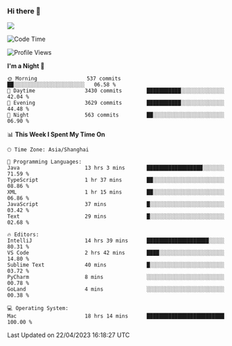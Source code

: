 ### Hi there 👋

<!--
**JJAYCHEN1e/jjaychen1e** is a ✨ _special_ ✨ repository because its `README.md` (this file) appears on your GitHub profile.

Here are some ideas to get you started:

- 🔭 I’m currently working on ...
- 🌱 I’m currently learning ...
- 👯 I’m looking to collaborate on ...
- 🤔 I’m looking for help with ...
- 💬 Ask me about ...
- 📫 How to reach me: ...
- 😄 Pronouns: ...
- ⚡ Fun fact: ...
-->

[![](https://github-readme-stats.vercel.app/api?username=jjaychen1e&show_icons=true)](https://github.com/jjaychen1e/github-readme-stats?count_private=true)

<!--START_SECTION:waka-->
![Code Time](http://img.shields.io/badge/Code%20Time-611%20hrs%204%20mins-blue)

![Profile Views](http://img.shields.io/badge/Profile%20Views-0-blue)

**I'm a Night 🦉** 

```text
🌞 Morning                537 commits         ██░░░░░░░░░░░░░░░░░░░░░░░   06.58 % 
🌆 Daytime                3430 commits        ███████████░░░░░░░░░░░░░░   42.04 % 
🌃 Evening                3629 commits        ███████████░░░░░░░░░░░░░░   44.48 % 
🌙 Night                  563 commits         ██░░░░░░░░░░░░░░░░░░░░░░░   06.90 % 
```


📊 **This Week I Spent My Time On** 

```text
🕑︎ Time Zone: Asia/Shanghai

💬 Programming Languages: 
Java                     13 hrs 3 mins       ██████████████████░░░░░░░   71.59 % 
TypeScript               1 hr 37 mins        ██░░░░░░░░░░░░░░░░░░░░░░░   08.86 % 
XML                      1 hr 15 mins        ██░░░░░░░░░░░░░░░░░░░░░░░   06.86 % 
JavaScript               37 mins             █░░░░░░░░░░░░░░░░░░░░░░░░   03.42 % 
Text                     29 mins             █░░░░░░░░░░░░░░░░░░░░░░░░   02.68 % 

🔥 Editors: 
IntelliJ                 14 hrs 39 mins      ████████████████████░░░░░   80.31 % 
VS Code                  2 hrs 42 mins       ████░░░░░░░░░░░░░░░░░░░░░   14.80 % 
Sublime Text             40 mins             █░░░░░░░░░░░░░░░░░░░░░░░░   03.72 % 
PyCharm                  8 mins              ░░░░░░░░░░░░░░░░░░░░░░░░░   00.78 % 
GoLand                   4 mins              ░░░░░░░░░░░░░░░░░░░░░░░░░   00.38 % 

💻 Operating System: 
Mac                      18 hrs 14 mins      █████████████████████████   100.00 % 
```


 Last Updated on 22/04/2023 16:18:27 UTC
<!--END_SECTION:waka-->
